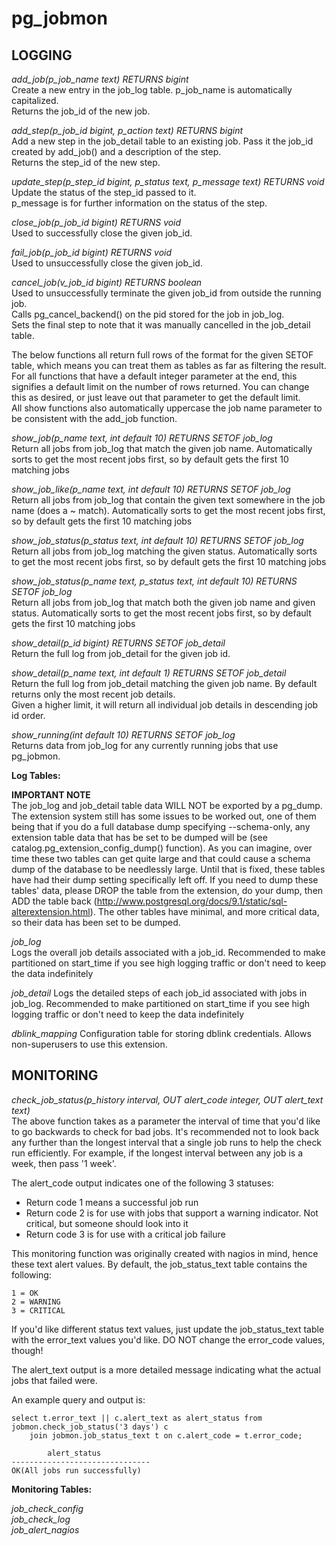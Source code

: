 pg_jobmon
=========

LOGGING
-------

*add_job(p_job_name text) RETURNS bigint*  
    Create a new entry in the job_log table. p_job_name is automatically capitalized.   
    Returns the job_id of the new job.  

*add_step(p_job_id bigint, p_action text) RETURNS bigint*  
    Add a new step in the job_detail table to an existing job. Pass it the job_id  
    created by add_job() and a description of the step.  
    Returns the step_id of the new step.

*update_step(p_step_id bigint, p_status text, p_message text) RETURNS void*  
    Update the status of the step_id passed to it.  
    p_message is for further information on the status of the step.  
    
*close_job(p_job_id bigint) RETURNS void*  
    Used to successfully close the given job_id.   
    
*fail_job(p_job_id bigint) RETURNS void*  
    Used to unsuccessfully close the given job_id.  
    
*cancel_job(v_job_id bigint) RETURNS boolean*  
    Used to unsuccessfully terminate the given job_id from outside the running job.  
    Calls pg_cancel_backend() on the pid stored for the job in job_log.  
    Sets the final step to note that it was manually cancelled in the job_detail table.  

The below functions all return full rows of the format for the given SETOF table, which means you can treat them as tables as far as filtering the result. For all functions that have a default integer parameter at the end, this signifies a default limit on the number of rows returned. You can change this as desired, or just leave out that parameter to get the default limit.  
All show functions also automatically uppercase the job name parameter to be consistent with the add_job function.

*show_job(p_name text, int default 10) RETURNS SETOF job_log*  
    Return all jobs from job_log that match the given job name. Automatically sorts to get the most recent jobs first, so by default gets the first 10 matching jobs

*show_job_like(p_name text, int default 10) RETURNS SETOF job_log*  
    Return all jobs from job_log that contain the given text somewhere in the job name (does a ~ match). Automatically sorts to get the most recent jobs first, so by default gets the first 10 matching jobs

*show_job_status(p_status text, int default 10) RETURNS SETOF job_log*  
    Return all jobs from job_log matching the given status. Automatically sorts to get the most recent jobs first, so by default gets the first 10 matching jobs

*show_job_status(p_name text, p_status text, int default 10) RETURNS SETOF job_log*  
    Return all jobs from job_log that match both the given job name and given status. Automatically sorts to get the most recent jobs first, so by default gets the first 10 matching jobs

*show_detail(p_id bigint) RETURNS SETOF job_detail*  
    Return the full log from job_detail for the given job id. 

*show_detail(p_name text, int default 1) RETURNS SETOF job_detail*  
    Return the full log from job_detail matching the given job name. By default returns only the most recent job details.  
    Given a higher limit, it will return all individual job details in descending job id order.

*show_running(int default 10) RETURNS SETOF job_log*  
    Returns data from job_log for any currently running jobs that use pg_jobmon.
    

**Log Tables:**  

**IMPORTANT NOTE**  
The job_log and job_detail table data WILL NOT be exported by a pg_dump. The extension system still has some issues to be worked out, one of them being that if you do a full database dump specifying --schema-only, any extension table data that has be set to be dumped will be (see catalog.pg_extension_config_dump() function). As you can imagine, over time these two tables can get quite large and that could cause a schema dump of the database to be needlessly large. Until that is fixed, these tables have had their dump setting specifically left off. If you need to dump these tables' data, please DROP the table from the extension, do your dump, then ADD the table back (http://www.postgresql.org/docs/9.1/static/sql-alterextension.html). The other tables have minimal, and more critical data, so their data has been set to be dumped.

*job_log*  
    Logs the overall job details associated with a job_id. Recommended to make partitioned on start_time if you see high logging traffic or don't 
    need to keep the data indefinitely  
   
*job_detail*
    Logs the detailed steps of each job_id associated with jobs in job_log. Recommended to make partitioned on start_time if you see high logging traffic 
    or don't need to keep the data indefinitely 

*dblink_mapping*
    Configuration table for storing dblink credentials. Allows non-superusers to use this extension.
    

MONITORING
----------

*check_job_status(p_history interval, OUT alert_code integer, OUT alert_text text)*  
The above function takes as a parameter the interval of time that you'd like to go backwards to check for bad jobs. It's recommended not to look back any further than the longest interval that a single job runs to help the check run efficiently. For example, if the longest interval between any job is a week, then pass '1 week'.

The alert_code output indicates one of the following 3 statuses:  
* Return code 1 means a successful job run  
* Return code 2 is for use with jobs that support a warning indicator. 
    Not critical, but someone should look into it
* Return code 3 is for use with a critical job failure 

This monitoring function was originally created with nagios in mind, hence these text alert values. By default, the job_status_text table contains the following:  
 
    1 = OK
    2 = WARNING
    3 = CRITICAL

If you'd like different status text values, just update the job_status_text table with the error_text values you'd like. DO NOT change the error_code values, though!

The alert_text output is a more detailed message indicating what the actual jobs that failed were.

An example query and output is:

    select t.error_text || c.alert_text as alert_status from jobmon.check_job_status('3 days') c 
        join jobmon.job_status_text t on c.alert_code = t.error_code;

            alert_status          
    -------------------------------
    OK(All jobs run successfully)


**Monitoring Tables:**

*job_check_config*  
*job_check_log*  
*job_alert_nagios*
